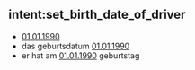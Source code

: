 ## intent:set_birth_date_of_driver
- [01.01.1990](birth_date_of_driver)
- das geburtsdatum [01.01.1990](birth_date_of_driver)
- er hat am [01.01.1990](birth_date_of_driver) geburtstag